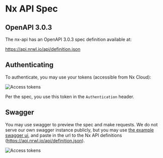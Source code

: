 # Nx API Spec
## OpenAPI 3.0.3 
The nx-api has an OpenAPI 3.0.3 spec definition available at:

https://api.nrwl.io/api/definition.json

## Authenticating 
To authenticate, you may use your tokens (accessible from Nx Cloud):

![Access tokens](/nx-cloud/reference/access-tokens.png)

Per the spec, you use this token in the `Authentication` header.

## Swagger 
You may use swagger to preview the spec and make requests. We do not serve our own swagger instance publicly, but you may use [the example swagger ui](https://petstore.swagger.io/), and paste in the url to the Nx API definitions (https://api.nrwl.io/api/definition.json).

![Access tokens](/nx-cloud/reference/swagger-preview.png)
